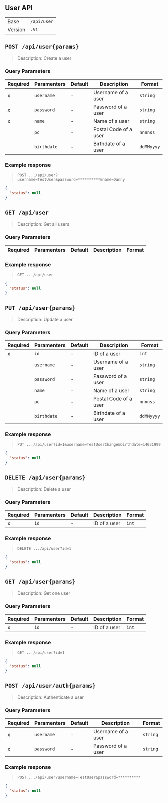 ## User API

|         |             |
| ------- | ----------- |
| Base    | `/api/user` |
| Version | `.V1`       |

## `POST /api/user{params}`

> Description: Create a user

### **Query Parameters**

| Required | Paramenters | Default | Description           | Format     |
| -------- | ----------- | ------- | --------------------- | ---------- |
| x        | `username`  | -       | Username of a user    | `string`   |
| x        | `password`  | -       | Password of a user    | `string`   |
| x        | `name`      | -       | Name of a user        | `string`   |
|          | `pc`        | -       | Postal Code of a user | `nnnnss`   |
|          | `birthdate` | -       | Birthdate of a user   | `ddMMyyyy` |

### **Example response**

> `POST .../api/user?username=TestUser&password=**********&name=Danny`

```json
{
  "status": null
}
```

## `GET /api/user`

> Description: Get all users

### **Query Parameters**

| Required | Paramenters | Default | Description | Format |
| -------- | ----------- | ------- | ----------- | ------ |


### **Example response**

> `GET .../api/user`

```json
{
  "status": null
}
```

## `PUT /api/user{params}`

> Description: Update a user

### **Query Parameters**

| Required | Paramenters | Default | Description           | Format     |
| -------- | ----------- | ------- | --------------------- | ---------- |
| x        | `id`        | -       | ID of a user          | `int`      |
|          | `username`  | -       | Username of a user    | `string`   |
|          | `password`  | -       | Password of a user    | `string`   |
|          | `name`      | -       | Name of a user        | `string`   |
|          | `pc`        | -       | Postal Code of a user | `nnnnss`   |
|          | `birthdate` | -       | Birthdate of a user   | `ddMMyyyy` |

### **Example response**

> `PUT .../api/user?id=1&username=TestUserChange&birthdate=14031999`

```json
{
  "status": null
}
```

## `DELETE /api/user{params}`

> Description: Delete a user

### **Query Parameters**

| Required | Paramenters | Default | Description  | Format |
| -------- | ----------- | ------- | ------------ | ------ |
| x        | `id`        | -       | ID of a user | `int`  |

### **Example response**

> `DELETE .../api/user?id=1`

```json
{
  "status": null
}
```

## `GET /api/user{params}`

> Description: Get one user

### **Query Parameters**

| Required | Paramenters | Default | Description  | Format |
| -------- | ----------- | ------- | ------------ | ------ |
| x        | `id`        | -       | ID of a user | `int`  |

### **Example response**

> `GET .../api/user?id=1`

```json
{
  "status": null
}
```

## `POST /api/user/auth{params}`

> Description: Authenticate a user

### **Query Parameters**

| Required | Paramenters | Default | Description        | Format   |
| -------- | ----------- | ------- | ------------------ | -------- |
| x        | `username`  | -       | Username of a user | `string` |
| x        | `password`  | -       | Password of a user | `string` |

### **Example response**

> `POST .../api/user?username=TestUser&password=**********`

```json
{
  "status": null
}
```
